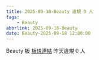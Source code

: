 ```yaml
---
title: 2025-09-18-Beauty 違規 0 人
tags:
    - Beauty
abbrlink: 2025-09-18-Beauty
date: Beauty-2025-09-18 12:00:00
---
```

Beauty 板 [板規連結](https://www.ptt.cc/bbs/Beauty/M.1630069980.A.84B.html)
昨天違規 0 人
